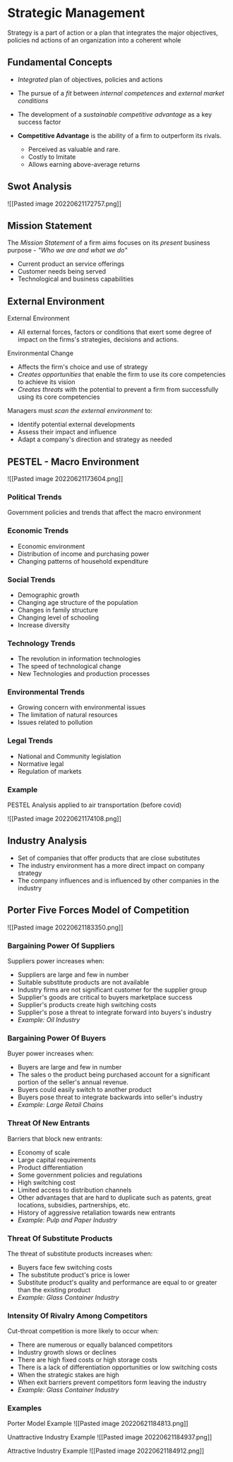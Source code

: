 # Strategic Management
Strategy is a part of action or a plan that integrates the major objectives, policies nd actions of an organization into a coherent whole

## Fundamental Concepts
- *Integrated* plan of objectives, policies and actions
- The pursue of a *fit* between *internal competences* and *external market conditions*
- The development of a *sustainable competitive advantage* as a key success factor

- **Competitive Advantage** is the ability of a firm to outperform its rivals.
	- Perceived as valuable and rare.
	-  Costly to Imitate
	-  Allows earning above-average returns

## Swot Analysis
![[Pasted image 20220621172757.png]]

## Mission Statement
The *Mission Statement* of a  firm aims focuses on its *present* business purpose - *"Who we are and what we do"*
- Current product an service offerings
- Customer needs being served
- Technological and business capabilities

## External Environment
External Environment
- All external forces, factors or conditions that exert some degree of impact on the firms's strategies, decisions and actions.

Environmental Change
- Affects the firm's choice and use of strategy
- *Creates opportunities* that enable the firm to use its core competencies to achieve its vision
- *Creates threats* with the potential to prevent a firm from successfully using its core competencies 

Managers must *scan the external environment* to:
- Identify potential external developments
- Assess their impact and influence
- Adapt a company's direction and strategy as needed


## PESTEL - Macro Environment
![[Pasted image 20220621173604.png]]

### Political Trends
Government policies and trends that affect the macro environment

### Economic Trends
- Economic environment
- Distribution of income and purchasing power
- Changing patterns of household expenditure

### Social Trends
- Demographic growth
- Changing age structure of the population
- Changes in family structure
- Changing level of schooling
- Increase diversity

### Technology Trends
- The revolution in information technologies
- The speed of technological change
- New Technologies and production processes

### Environmental Trends
- Growing concern with environmental issues
- The limitation of natural resources
- Issues related to pollution

### Legal Trends
- National and Community legislation
- Normative legal
- Regulation of markets

### Example
PESTEL Analysis applied to air transportation (before covid)

![[Pasted image 20220621174108.png]]


## Industry Analysis
- Set of companies that offer products that are close substitutes
- The industry environment has a more direct impact on company strategy
- The company influences and is influenced by other companies in the industry


## Porter Five Forces Model of Competition
![[Pasted image 20220621183350.png]]

### Bargaining Power Of Suppliers
Suppliers power increases when:
- Suppliers are large and few in number
- Suitable substitute products are not available
- Industry firms are not significant customer for the supplier group
- Supplier's goods are critical to buyers marketplace success
- Supplier's products create high switching costs
- Supplier's pose a threat to integrate forward into buyers's industry
- *Example: Oil Industry*


### Bargaining Power Of Buyers
Buyer power increases when:
- Buyers are large and few in number
- The sales o the product being purchased account for a significant portion of the seller's annual revenue.
- Buyers could easily switch to another product
- Buyers pose threat to integrate backwards into seller's industry
- *Example: Large Retail Chains*

### Threat Of New Entrants
Barriers that block new entrants:
- Economy of scale
- Large capital requirements
- Product differentiation
- Some government policies and regulations
- High switching cost
- Limited access to distribution channels
- Other advantages that are hard to duplicate such as patents, great locations, subsidies, partnerships, etc.
- History of aggressive retaliation towards new entrants
- *Example: Pulp and Paper Industry* 


### Threat Of Substitute Products
The threat of substitute products increases when:
- Buyers face few switching costs
- The substitute product's price is lower
- Substitute product's quality and performance are equal to or greater than the existing product
- *Example: Glass Container Industry*

### Intensity Of Rivalry Among Competitors
Cut-throat competition is more likely to occur when:
- There are numerous or equally balanced competitors
- Industry growth slows or declines
- There are high fixed costs or high storage costs
- There is a lack of differentiation opportunities or low switching costs
- When the strategic stakes are high
- When exit barriers prevent competitors form leaving the industry
- *Example: Glass Container Industry*

### Examples 
Porter Model Example
![[Pasted image 20220621184813.png]]

Unattractive Industry Example
![[Pasted image 20220621184937.png]]

Attractive Industry Example
![[Pasted image 20220621184912.png]]

